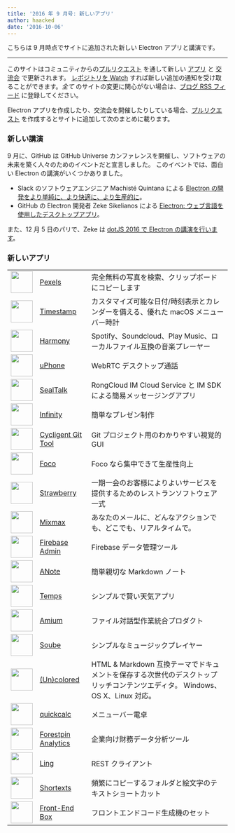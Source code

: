 ```yaml
---
title: '2016 年 9 月号: 新しいアプリ'
author: haacked
date: '2016-10-06'
---
```


こちらは 9 月時点でサイトに追加された新しい Electron アプリと講演です。

---

このサイトはコミュニティからの[プルリクエスト](https://github.com/electron/electronjs.org/pulls) を通して新しい [アプリ](https://electronjs.org/apps) と [交流会](https://electronjs.org/community) で更新されます。 [レポジトリを Watch](https://github.com/electron/electronjs.org) すれば新しい追加の通知を受け取ることができます。_全て_ のサイトの変更に関心がない場合は、[ブログ RSS フィード](https://electronjs.org/feed.xml) に登録してください。

Electron アプリを作成したり、交流会を開催したりしている場合、[プルリクエスト](https://github.com/electron/electronjs.org) を作成するとサイトに追加して次のまとめに載ります。

### 新しい講演

9 月に、GitHub は GitHub Universe カンファレンスを開催し、ソフトウェアの未来を築く人々のためのイベントだと宣言しました。 このイベントでは、面白い Electron の講演がいくつかありました。

* Slack のソフトウェアエンジニア Machisté Quintana による [Electron の開発をより単純に、より快適に、より生産的に](https://www.youtube.com/watch?v=Eqg_IqVeI5s)。
* GitHub の Electron 開発者 Zeke Sikelianos による [Electron: ウェブ言語を使用したデスクトップアプリ](https://www.youtube.com/watch?v=FNHBfN8c32U)。

また、12 月 5 日のパリで、Zeke は [dotJS 2016 で Electron の講演を行います](https://twitter.com/dotJS/status/783615732307333120)。

### 新しいアプリ

|                                                                                     |                                                           |                                                                                 |
| ----------------------------------------------------------------------------------- | --------------------------------------------------------- | ------------------------------------------------------------------------------- |
| <img src='/images/apps/pexels-icon.png' width='50' />              | [Pexels](https://www.pexels.com/pro/mac-and-windows-app/) | 完全無料の写真を検索、クリップボードにコピーします                                                       |
| <img src='/images/apps/timestamp-icon.png' width='50' />           | [Timestamp](https://mzdr.github.io/timestamp/)            | カスタマイズ可能な日付/時刻表示とカレンダーを備える、優れた macOS メニューバー時計                                   |
| <img src='/images/apps/harmony-icon.png' width='50' />             | [Harmony](http://getharmony.xyz/)                         | Spotify、Soundcloud、Play Music、ローカルファイル互換の音楽プレーヤー                                |
| <img src='/images/apps/uphone-icon.png' width='50' />              | [uPhone](http://www.integraccs.com)                       | WebRTC デスクトップ通話                                                                 |
| <img src='/images/apps/sealtalk-icon.png' width='50' />            | [SealTalk](http://sealtalk.im)                            | RongCloud IM Cloud Service と IM SDK による簡易メッセージングアプリ                             |
| <img src='/images/apps/infinity-icon.png' width='50' />            | [Infinity](https://ycosxapp.github.io)                    | 簡単なプレゼン制作                                                                       |
| <img src='/images/apps/cycligent-git-tool-icon.png' width='50' />  | [Cycligent Git Tool](https://www.cycligent.com/git-tool)  | Git プロジェクト用のわかりやすい視覚的 GUI                                                       |
| <img src='/images/apps/foco-icon.png' width='50' />                | [Foco](https://github.com/akashnimare/foco)               | Foco なら集中できて生産性向上                                                               |
| <img src='/images/apps/strawberry-icon.png' width='50' />          | [Strawberry](https://strawberrypos.com)                   | 一期一会のお客様によりよいサービスを提供するためのレストランソフトウェア一式                                          |
| <img src='/images/apps/mixmax-icon.png' width='50' />              | [Mixmax](https://mixmax.com/download)                     | あなたのメールに、どんなアクションでも、どこでも、リアルタイムで。                                               |
| <img src='/images/apps/firebase-admin-icon.png' width='50' />      | [Firebase Admin](https://firebaseadmin.com)               | Firebase データ管理ツール                                                               |
| <img src='/images/apps/anote-icon.png' width='50' />               | [ANote](https://github.com/AnotherNote/anote)             | 簡単親切な Markdown ノート                                                              |
| <img src='/images/apps/temps-icon.png' width='50' />               | [Temps](https://jackd248.github.io/temps/)                | シンプルで賢い天気アプリ                                                                    |
| <img src='/images/apps/amium-icon.png' width='50' />               | [Amium](https://www.amium.com)                            | ファイル対話型作業統合プロダクト                                                                |
| <img src='/images/apps/soube-icon.png' width='50' />               | [Soube](http://soube.diegomolina.cl)                      | シンプルなミュージックプレイヤー                                                                |
| <img src='/images/apps/un-colored-icon.png' width='50' />          | [(Un)colored](https://n457.github.io/Uncolored/)          | HTML & Markdown 互換テーマでドキュメントを保存する次世代のデスクトップリッチコンテンツエディタ。 Windows、OS X、Linux 対応。 |
| <img src='/images/apps/quickcalc-icon.png' width='50' />           | [quickcalc](https://github.com/Cwoodall6/quickcalc)       | メニューバー電卓                                                                        |
| <img src='/images/apps/forestpin-analytics-icon.png' width='50' /> | [Forestpin Analytics](http://forestpin.com/analytics)     | 企業向け財務データ分析ツール                                                                  |
| <img src='/images/apps/ling-icon.png' width='50' />                | [Ling](https://github.com/talhasch/ling)                  | REST クライアント                                                                     |
| <img src='/images/apps/shortexts-icon.png' width='50' />           | [Shortexts](http://shortexts.com/)                        | 頻繁にコピーするフォルダと絵文字のテキストショートカット                                                    |
| <img src='/images/apps/front-end-box-icon.png' width='50' />       | [Front-End Box](http://frontendbox.io)                    | フロントエンドコード生成機のセット                                                               |

